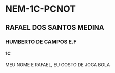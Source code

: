 # NEM-1C-PCNOT
## RAFAEL DOS SANTOS MEDINA
### HUMBERTO DE CAMPOS E.F
#### 1C
MEU NOME E RAFAEL, EU GOSTO DE JOGA BOLA
